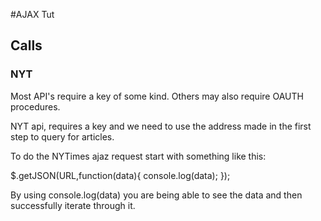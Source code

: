 #AJAX Tut

## Calls

### NYT
Most API's require a key of some kind. Others may also require OAUTH procedures.

NYT api, requires a key and we need to use the address made in the first step to query for articles.

To do the NYTimes ajaz request start with something like this:

$.getJSON(URL,function(data){
	console.log(data);
});

By using console.log(data) you are being able to see the data and then successfully iterate through it.

